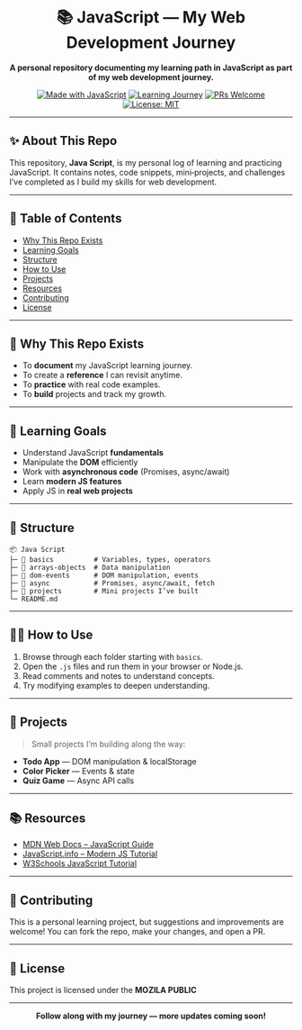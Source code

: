 <div align="center">

# 📚 JavaScript — My Web Development Journey

**A personal repository documenting my learning path in JavaScript as part of my web development journey.**

[![Made with JavaScript](https://img.shields.io/badge/Made%20with-JavaScript-F7DF1E.svg?logo=javascript\&logoColor=000)](https://developer.mozilla.org/en-US/docs/Web/JavaScript)
[![Learning Journey](https://img.shields.io/badge/Status-Learning-blue)](#)
[![PRs Welcome](https://img.shields.io/badge/PRs-welcome-brightgreen.svg)](#contributing)
[![License: MIT](https://img.shields.io/badge/License-MIT-black.svg)](#license)

</div>

---

## ✨ About This Repo

This repository, **Java Script**, is my personal log of learning and practicing JavaScript. It contains notes, code snippets, mini‑projects, and challenges I’ve completed as I build my skills for web development.

---

## 📌 Table of Contents

* [Why This Repo Exists](#-why-this-repo-exists)
* [Learning Goals](#-learning-goals)
* [Structure](#-structure)
* [How to Use](#-how-to-use)
* [Projects](#-projects)
* [Resources](#-resources)
* [Contributing](#-contributing)
* [License](#-license)

---

## 🚀 Why This Repo Exists

* To **document** my JavaScript learning journey.
* To create a **reference** I can revisit anytime.
* To **practice** with real code examples.
* To **build** projects and track my growth.

---

## 🎯 Learning Goals

* Understand JavaScript **fundamentals**
* Manipulate the **DOM** efficiently
* Work with **asynchronous code** (Promises, async/await)
* Learn **modern JS features**
* Apply JS in **real web projects**

---

## 📂 Structure

```
📦 Java Script
├─ 📁 basics          # Variables, types, operators
├─ 📁 arrays-objects  # Data manipulation
├─ 📁 dom-events      # DOM manipulation, events
├─ 📁 async           # Promises, async/await, fetch
├─ 📁 projects        # Mini projects I’ve built
└─ README.md
```

---

## 🧑‍💻 How to Use

1. Browse through each folder starting with `basics`.
2. Open the `.js` files and run them in your browser or Node.js.
3. Read comments and notes to understand concepts.
4. Try modifying examples to deepen understanding.

---

## 🧪 Projects

> Small projects I’m building along the way:

* **Todo App** — DOM manipulation & localStorage
* **Color Picker** — Events & state
* **Quiz Game** — Async API calls

---

## 📚 Resources

* [MDN Web Docs – JavaScript Guide](https://developer.mozilla.org/en-US/docs/Web/JavaScript)
* [JavaScript.info – Modern JS Tutorial](https://javascript.info)
* [W3Schools JavaScript Tutorial](https://www.w3schools.com/js/)

---

## 🤝 Contributing

This is a personal learning project, but suggestions and improvements are welcome! You can fork the repo, make your changes, and open a PR.

---

## 🧾 License

This project is licensed under the **MOZILA PUBLIC**

---

<div align="center">

**Follow along with my journey — more updates coming soon!**

</div>
